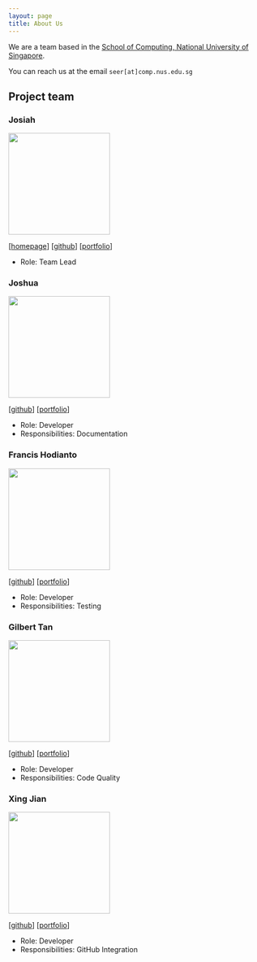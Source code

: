 ```yaml
---
layout: page
title: About Us
---
```


We are a team based in the [School of Computing, National University of Singapore](http://www.comp.nus.edu.sg).

You can reach us at the email `seer[at]comp.nus.edu.sg`

## Project team

### Josiah

<img src="images/johndoe.png" width="200px">

[[homepage](http://www.comp.nus.edu.sg/~damithch)]
[[github](https://github.com/josiahkhoo)]
[[portfolio](team/josiah.md)]

* Role: Team Lead

### Joshua

<img src="images/johndoe.png" width="200px">

[[github](https://github.com/joshtyf)]
[[portfolio](team/joshua.md)]

* Role: Developer
* Responsibilities: Documentation

### Francis Hodianto

<img src="images/johndoe.png" width="200px">

[[github](https://github.com/FH-30)] 
[[portfolio](team/francis.md)]

* Role: Developer
* Responsibilities: Testing

### Gilbert Tan

<img src="images/johndoe.png" width="200px">

[[github](https://github.com/GilbertTan19)]
[[portfolio](team/gilbert.md)]

* Role: Developer
* Responsibilities: Code Quality

### Xing Jian

<img src="images/johndoe.png" width="200px">

[[github](https://github.com/ChenXJ98)]
[[portfolio](team/xingjian.md)]

* Role: Developer
* Responsibilities: GitHub Integration
